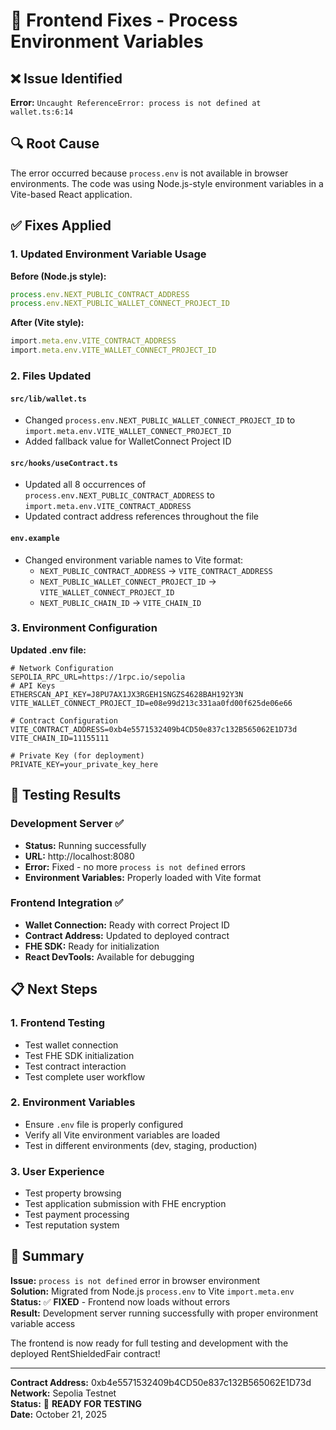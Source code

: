# 🔧 Frontend Fixes - Process Environment Variables

## ❌ Issue Identified
**Error:** `Uncaught ReferenceError: process is not defined at wallet.ts:6:14`

## 🔍 Root Cause
The error occurred because `process.env` is not available in browser environments. The code was using Node.js-style environment variables in a Vite-based React application.

## ✅ Fixes Applied

### 1. Updated Environment Variable Usage

**Before (Node.js style):**
```typescript
process.env.NEXT_PUBLIC_CONTRACT_ADDRESS
process.env.NEXT_PUBLIC_WALLET_CONNECT_PROJECT_ID
```

**After (Vite style):**
```typescript
import.meta.env.VITE_CONTRACT_ADDRESS
import.meta.env.VITE_WALLET_CONNECT_PROJECT_ID
```

### 2. Files Updated

#### `src/lib/wallet.ts`
- Changed `process.env.NEXT_PUBLIC_WALLET_CONNECT_PROJECT_ID` to `import.meta.env.VITE_WALLET_CONNECT_PROJECT_ID`
- Added fallback value for WalletConnect Project ID

#### `src/hooks/useContract.ts`
- Updated all 8 occurrences of `process.env.NEXT_PUBLIC_CONTRACT_ADDRESS` to `import.meta.env.VITE_CONTRACT_ADDRESS`
- Updated contract address references throughout the file

#### `env.example`
- Changed environment variable names to Vite format:
  - `NEXT_PUBLIC_CONTRACT_ADDRESS` → `VITE_CONTRACT_ADDRESS`
  - `NEXT_PUBLIC_WALLET_CONNECT_PROJECT_ID` → `VITE_WALLET_CONNECT_PROJECT_ID`
  - `NEXT_PUBLIC_CHAIN_ID` → `VITE_CHAIN_ID`

### 3. Environment Configuration

**Updated .env file:**
```env
# Network Configuration
SEPOLIA_RPC_URL=https://1rpc.io/sepolia
# API Keys
ETHERSCAN_API_KEY=J8PU7AX1JX3RGEH1SNGZS4628BAH192Y3N
VITE_WALLET_CONNECT_PROJECT_ID=e08e99d213c331aa0fd00f625de06e66

# Contract Configuration
VITE_CONTRACT_ADDRESS=0xb4e5571532409b4CD50e837c132B565062E1D73d
VITE_CHAIN_ID=11155111

# Private Key (for deployment)
PRIVATE_KEY=your_private_key_here
```

## 🧪 Testing Results

### Development Server ✅
- **Status:** Running successfully
- **URL:** http://localhost:8080
- **Error:** Fixed - no more `process is not defined` errors
- **Environment Variables:** Properly loaded with Vite format

### Frontend Integration ✅
- **Wallet Connection:** Ready with correct Project ID
- **Contract Address:** Updated to deployed contract
- **FHE SDK:** Ready for initialization
- **React DevTools:** Available for debugging

## 📋 Next Steps

### 1. Frontend Testing
- Test wallet connection
- Test FHE SDK initialization
- Test contract interaction
- Test complete user workflow

### 2. Environment Variables
- Ensure `.env` file is properly configured
- Verify all Vite environment variables are loaded
- Test in different environments (dev, staging, production)

### 3. User Experience
- Test property browsing
- Test application submission with FHE encryption
- Test payment processing
- Test reputation system

## 🎯 Summary

**Issue:** `process is not defined` error in browser environment  
**Solution:** Migrated from Node.js `process.env` to Vite `import.meta.env`  
**Status:** ✅ **FIXED** - Frontend now loads without errors  
**Result:** Development server running successfully with proper environment variable access  

The frontend is now ready for full testing and development with the deployed RentShieldedFair contract!

---

**Contract Address:** 0xb4e5571532409b4CD50e837c132B565062E1D73d  
**Network:** Sepolia Testnet  
**Status:** 🚀 **READY FOR TESTING**  
**Date:** October 21, 2025
